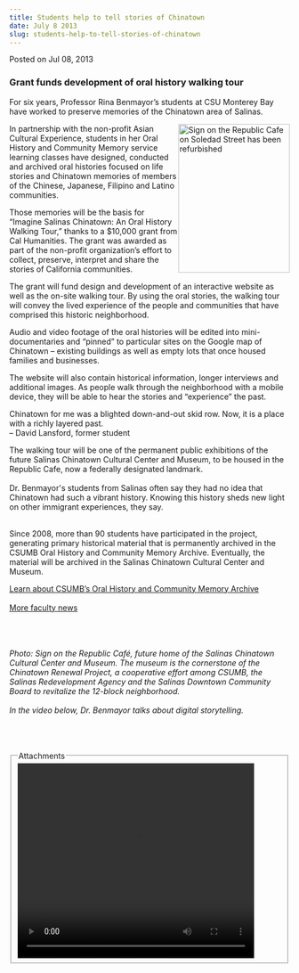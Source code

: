 ```yaml
---
title: Students help to tell stories of Chinatown
date: July 8 2013
slug: students-help-to-tell-stories-of-chinatown
---
```


 



<span class="date">Posted on Jul 08, 2013    </span>
<h3>Grant funds development of oral history walking tour</h3>
<p>For six years, Professor Rina Benmayor&#x2019;s students at CSU
Monterey Bay have worked to preserve memories of the Chinatown area
of Salinas.</p>
<p><img alt="Sign on the Republic Cafe on Soledad Street has been refurbished" src="https://news.csumb.edu/sites/default/files/65/attachments/news/images/chop_suey_sign_sm.jpg" style="float:right; width:200px; height:267px">In partnership
with the non-profit Asian Cultural Experience, students in her Oral
History and Community Memory service learning classes have
designed, conducted and archived oral histories focused on life
stories and Chinatown memories of members of the Chinese, Japanese,
Filipino and Latino communities.</img></p>
<p>Those memories will be the basis for &#x201C;Imagine Salinas Chinatown:
An Oral History Walking Tour,&#x201D; thanks to a $10,000 grant from Cal
Humanities. The grant was awarded as part of the non-profit
organization&#x2019;s effort to collect, preserve, interpret and share the
stories of California communities.</p>
<p>The grant will fund design and development of an interactive
website as well as the on-site walking tour. By using the oral
stories, the walking tour will convey the lived experience of the
people and communities that have comprised this historic
neighborhood.</p>
<p>Audio and video footage of the oral histories will be edited
into mini-documentaries and &#x201C;pinned&#x201D; to particular sites on the
Google map of Chinatown &#x2013; existing buildings as well as empty lots
that once housed families and businesses.</p>
<p>The website will also contain historical information, longer
interviews and additional images. As people walk through the
neighborhood with a mobile device, they will be able to hear the
stories and &#x201C;experience&#x201D; the past.</p>
<p class="pullquote">Chinatown for me was a blighted down-and-out
skid row. Now, it is a place with a richly layered past.<br>
&#x2013; David Lansford, former student</br></p>
<p>The walking tour will be one of the permanent public exhibitions
of the future Salinas Chinatown Cultural Center and Museum, to be
housed in the Republic Cafe, now a federally designated
landmark.<br>
<br>
Dr. Benmayor&apos;s students from Salinas often say they had no idea
that Chinatown had such a vibrant history. Knowing this history
sheds new light on other immigrant experiences, they say.</br></br></p>
<p>Since 2008, more than 90 students have participated in the
project, generating primary historical material that is permanently
archived in the CSUMB Oral History and Community Memory Archive.
Eventually, the material will be archived in the Salinas Chinatown
Cultural Center and Museum.</p>
<p><a href="https://hcom.csumb.edu/oral-history" rel="nofollow">Learn about CSUMB&#x2019;s Oral History and Community Memory
Archive</a><br>
<br>
<a href="../../jan/31/faculty-highlights.html" rel="nofollow">More
faculty news</a><br>
&#xA0;</br></br></br></p>
<p class="small"><em>Photo: Sign on the Republic Caf&#xE9;, future home
of the Salinas Chinatown Cultural Center and Museum. The museum is
the cornerstone of the Chinatown Renewal Project, a cooperative
effort among CSUMB, the Salinas Redevelopment Agency and the
Salinas Downtown Community Board to revitalize the 12-block
neighborhood.<br>
<br>
In the video below, Dr. Benmayor talks about digital
storytelling.<br>
&#xA0;</br></br></br></em></p>
<fieldset class="fieldgroup group-attachments">
<legend>Attachments</legend>
<div class="field field-type-emvideo field-field-attach-video">
<div class="field-items">
<div class="field-item odd">
<div class="emvideo emvideo-video emvideo-youtube">
<div class="emfield-emvideo emfield-emvideo-youtube">
<div id="emvideo-youtube-flash-wrapper-1">
<!--<object type="application/x-shockwave-flash" height="350" width="425" data="https://www.youtube.com/v/bLbh2gw8EsA&amp;rel=0&amp;enablejsapi=1&amp;playerapiid=ytplayer&amp;fs=1" id="emvideo-youtube-flash-1">
          <param name="movie" value="https://www.youtube.com/v/bLbh2gw8EsA&amp;rel=0&amp;enablejsapi=1&amp;playerapiid=ytplayer&amp;fs=1" />
          <param name="allowScriptAccess" value="sameDomain"/>
          <param name="quality" value="best"/>
          <param name="allowFullScreen" value="true"/>
          <param name="bgcolor" value="#FFFFFF"/>
          <param name="scale" value="noScale"/>
          <param name="salign" value="TL"/>
          <param name="FlashVars" value="playerMode=embedded" />
          <param name="wmode" value="transparent" />
        </object>-->
<video controls="" width="425" height="350">
<source src="https://r18---sn-o097zne6.googlevideo.com/videoplayback?signature=E87991EC509CC0DE63E55CB0776B6224BF7A5799.E267605422ED9571464D6DFD48AD2DBB1C678FAE&amp;pl=23&amp;upn=-jv_Uibbea4&amp;dur=228.228&amp;id=o-AJXu9pFneHnsULDszYafZuytAU8HvSSEBRZeTBGreAFb&amp;sver=3&amp;mv=m&amp;mt=1422316870&amp;initcwndbps=4486250&amp;fexp=900718,907263,916104,923368,927622,929821,930676,936121,9406392,941004,943917,947225,948124,952302,952605,952901,955301,957103,957105,957201,959701&amp;ms=au&amp;itag=18&amp;key=yt5&amp;source=youtube&amp;mm=31&amp;ip=198.189.249.65&amp;expire=1422338541&amp;ipbits=0&amp;ratebypass=yes&amp;sparams=dur,id,initcwndbps,ip,ipbits,itag,mm,ms,mv,pl,ratebypass,source,upn,expire&amp;name=bLbh2gw8EsA" type="video/mp4"/></video></div>
</div>
</div>
</div>
</div>
</div>
</fieldset>





```
